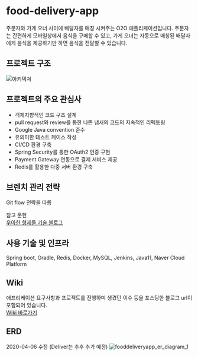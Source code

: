 # food-delivery-app
주문자와 가게 오너 사이에 배달자를 매칭 시켜주는 O2O 애플리케이션입니다. 주문자는 간편하게 모바일상에서 음식을 구매할 수 있고, 가게 오너는 자동으로 매칭된 배달자에게 음식을 제공하기만 하면 음식을 전달할 수 있습니다.

## 프로젝트 구조
![아키텍쳐](https://user-images.githubusercontent.com/86475543/171000310-582298e9-6558-4d57-9d2c-621ea45d8c4b.jpg)

## 프로젝트의 주요 관심사
- 객체지향적인 코드 구조 설계
- pull request와 review를 통한 나쁜 냄새의 코드의 지속적인 리펙토링
- Google Java convention 준수
- 유의미한 테스트 케이스 작성
- CI/CD 환경 구축
- Spring Security를 통한 OAuth2 인증 구현
- Payment Gateway 연동으로 결제 서비스 제공
- Redis를 활용한 다중 서버 환경 구축

## 브렌치 관리 전략
Git flow 전략을 따름

참고 문헌  
[우아한 형제들 기술 블로그](https://techblog.woowahan.com/2553/)

## 사용 기술 및 인프라
Spring boot, Gradle, Redis, Docker, MySQL, Jenkins, Java11, Naver Cloud Platform

## Wiki
애프리케이션 요구사항과 프로젝트를 진행하며 생겼던 이슈 등을 포스팅한 블로그 url이 포함되어 있습니다.  
[Wiki 바로가기](https://github.com/f-lab-edu/food-delivery-app/wiki)

## ERD
2020-04-06 수정 (Deliver는 추후 추가 예정)
![fooddeliveryapp_er_diagram_1](https://user-images.githubusercontent.com/86475543/171003266-36c6af11-b4c2-4f65-bd26-f81aa911f8f1.png)

